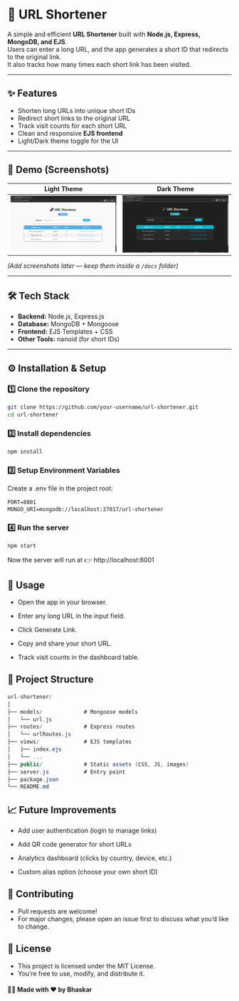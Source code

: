 # 🔗 URL Shortener

A simple and efficient **URL Shortener** built with **Node.js, Express, MongoDB, and EJS**.  
Users can enter a long URL, and the app generates a short ID that redirects to the original link.  
It also tracks how many times each short link has been visited.  

---

## ✨ Features
- Shorten long URLs into unique short IDs  
- Redirect short links to the original URL  
- Track visit counts for each short URL  
- Clean and responsive **EJS frontend**  
- Light/Dark theme toggle for the UI  

---

## 📸 Demo (Screenshots)
| Light Theme | Dark Theme |
|-------------|------------|
| ![Light Theme Screenshot](docs/light.png) | ![Dark Theme Screenshot](docs/dark.png) |

*(Add screenshots later — keep them inside a `/docs` folder)*

---

## 🛠️ Tech Stack
- **Backend:** Node.js, Express.js  
- **Database:** MongoDB + Mongoose  
- **Frontend:** EJS Templates + CSS  
- **Other Tools:** nanoid (for short IDs)  

---

## ⚙️ Installation & Setup

### 1️⃣ Clone the repository
```bash
git clone https://github.com/your-username/url-shortener.git
cd url-shortener
```
### 2️⃣ Install dependencies
```bash
npm install
```
### 3️⃣ Setup Environment Variables

Create a .env file in the project root:
```env
PORT=8001
MONGO_URI=mongodb://localhost:27017/url-shortener
```
### 4️⃣ Run the server
```bash
npm start
```

Now the server will run at 👉 http://localhost:8001

## 🚀 Usage

- Open the app in your browser.

- Enter any long URL in the input field.

- Click Generate Link.

- Copy and share your short URL.

- Track visit counts in the dashboard table.

## 📂 Project Structure
```csharp
url-shortener/
│
├── models/             # Mongoose models
│   └── url.js
├── routes/             # Express routes
│   └── urlRoutes.js
├── views/              # EJS templates
│   ├── index.ejs
│   └── ...
├── public/             # Static assets (CSS, JS, images)
├── server.js           # Entry point
├── package.json
└── README.md
```
## 📈 Future Improvements

 - Add user authentication (login to manage links)

 - Add QR code generator for short URLs

 - Analytics dashboard (clicks by country, device, etc.)

 - Custom alias option (choose your own short ID)

## 🤝 Contributing

- Pull requests are welcome!
- For major changes, please open an issue first to discuss what you’d like to change.

## 📜 License

- This project is licensed under the MIT License.
- You’re free to use, modify, and distribute it.

#### 👨‍💻 Made with ❤️ by Bhaskar




